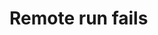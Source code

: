<properties
	pageTitle="Remote run fails"
	description="Remote run fails"
	infoBubbleText="Remote run fails"
	service="microsoft.machinelearning"
	resource="runs"
	authors="mx-iao"
	ms.author="minxia"
	supportTopicIds="32690868"
	productPesIds="16644"
	cloudEnvironments="public, fairfax, mooncake, usnat, ussec"
	articleId="microsoft.machinelearning.runs.remoterunfails"
	selfHelpType="generic"
	ownershipId="AzureML_AzureMachineLearningServices"
/>

# Remote run fails
